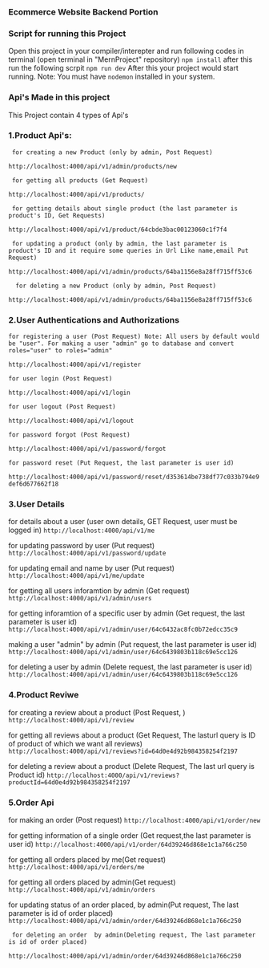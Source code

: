 ###                                                 Ecommerce Website Backend Portion



### Script for running this Project
Open this project in your compiler/interepter and run following codes in terminal (open terminal in "MernProject" repository)
     `npm install`
   after this run the following scrpit
     `npm run dev`
   After this your project would start running.
  Note: You must have `nodemon` installed in your system.


  ### Api's Made in this project
This Project contain 4 types of Api's

### 1.Product Api's:
     for creating a new Product (only by admin, Post Request)
  `http://localhost:4000/api/v1/admin/products/new`
     
     for getting all products (Get Request)
   `http://localhost:4000/api/v1/products/`

     for getting details about single product (the last parameter is product's ID, Get Requests)
   `http://localhost:4000/api/v1/product/64cbde3bac00123060c1f7f4`

     for updating a product (only by admin, the last parameter is product's ID and it require some queries in Url Like name,email Put Request)
  `http://localhost:4000/api/v1/admin/products/64ba1156e8a28ff715ff53c6`

      for deleting a new Product (only by admin, Post Request)
  `http://localhost:4000/api/v1/admin/products/64ba1156e8a28ff715ff53c6`   

### 2.User Authentications and Authorizations

    for registering a user (Post Request) Note: All users by default would be "user". For making a user "admin" go to database and convert roles="user" to roles="admin"
  `http://localhost:4000/api/v1/register`

    for user login (Post Request)
  `http://localhost:4000/api/v1/login`

    for user logout (Post Request)
  `http://localhost:4000/api/v1/logout`
  
    for password forgot (Post Request)
  `http://localhost:4000/api/v1/password/forgot`

    for password reset (Put Request, the last parameter is user id)
  `http://localhost:4000/api/v1/password/reset/d353614be738df77c033b794e9def6d677662f18`
    

### 3.User Details

   for details about a user (user own details, GET Request, user must be logged in)
    `http://localhost:4000/api/v1/me`

   for updating password by user (Put request)
    `http://localhost:4000/api/v1/password/update`
 
   for updating email and name by user (Put request)
     `http://localhost:4000/api/v1/me/update`   

  for getting all users inforamtion by admin (Get request)
    `http://localhost:4000/api/v1/admin/users`

  for getting inforamtion of a specific user by admin (Get request, the last parameter is user id)
    `http://localhost:4000/api/v1/admin/user/64c6432ac8fc0b72edcc35c9`

  making a user "admin" by admin (Put request, the last parameter is user id)
    `http://localhost:4000/api/v1/admin/user/64c6439803b118c69e5cc126`

   for deleting a user by admin (Delete request, the last parameter is user id)
    `http://localhost:4000/api/v1/admin/user/64c6439803b118c69e5cc126`


### 4.Product Reviwe

   for creating a review about a product (Post Request, )
    `http://localhost:4000/api/v1/review`

  for getting all reviews about a product (Get Request, The lasturl query is ID of product of which we want all reviews)
    `http://localhost:4000/api/v1/reviews?id=64d0e4d92b984358254f2197`

  for deleting a review about a product (Delete Request, The last url query is Product id)
    `http://localhost:4000/api/v1/reviews?productId=64d0e4d92b984358254f2197`


### 5.Order Api

  for making an order (Post request)
   `http://localhost:4000/api/v1/order/new`

  for getting information of a single order (Get request,the last parameter is user id)
   `http://localhost:4000/api/v1/order/64d39246d868e1c1a766c250`

   for getting all orders placed by me(Get request)
   `http://localhost:4000/api/v1/orders/me`

   for getting all orders placed by admin(Get request)
   `http://localhost:4000/api/v1/admin/orders`

   for updating status of an order placed, by admin(Put request, The last parameter is id of order placed)
   `http://localhost:4000/api/v1/admin/order/64d39246d868e1c1a766c250`

     for deleting an order  by admin(Deleting request, The last parameter is id of order placed)
   `http://localhost:4000/api/v1/admin/order/64d39246d868e1c1a766c250`